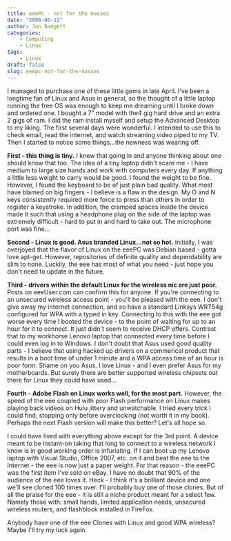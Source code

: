 ```yaml
---
title: eeePC - not for the masses
date: "2008-06-12"
author: Jon Badgett
categories:
    - Computing
    - Linux
tags:
    - Linux
draft: false
slug: eeepc-not-for-the-masses
---
```


I managed to purchase one of these little gems in late April. I've been a
longtime fan of Linux and Asus in general, so the thought of a little laptop
running the free OS was enough to keep me dreaming until I broke down and
ordered one. I bought a 7" model with the4 gig hard drive and an extra 2 gigs of
ram. I did the ram install myself and setup the Advanced Desktop to my liking.
The first several days were wonderful. I intended to use this to check email,
read the internet, and watch streaming video piped to my TV. Then I started to
notice some things...the newness was wearing off.

**First - this thing is tiny.**
I knew that going in and anyone thinking about one should know that
too. The idea of a tiny laptop didn't scare me - I have medium to large size
hands and work with computers every day. If anything a little less weight to
carry would be good. I found the weight to be fine. However, I found the
keyboard to be of just plain bad quality. What most have blamed on big fingers -
I believe is a flaw in the design. My O and N keys consistently required more
force to press than others in order to register a keystroke. In addition, the
cramped spaces inside the device made it such that using a headphone plug on the
side of the laptop was extremely difficult - hard to put in and hard to take
out. The microphone port was fine...

**Second - Linux is good. Asus branded Linux...not so hot.**
Initially, I was overjoyed that the flavor of Linux
on the eeePC was Debian based - gotta love apt-get. However, repositories of
definite quality and dependability are slim to none. Luckily, the eee has most
of what you need - just hope you don't need to update in the
future.

**Third - drivers within the default Linux for the wireless nic are just poor.**
Posts on eeeUser.com can confirm this for anyone. If you're
connecting to an unsecured wireless access point - you'll be pleased with the
eee. I don't give away my internet connection, and so have a standard Linksys
WRT54g configured for WPA with a typed in key. Connecting to this with the eee
got worse every time I booted the device - to the point of waiting for up to an
hour for it to connect. It just didn't seem to receive DHCP offers. Contrast
that to my workhorse Lenovo laptop that connected every time before I could even
log in to Windows. I don't doubt that Asus used good quality parts - I believe
that using hacked up drivers on a commerical product that results in a boot time
of under 1 minute and a WPA access time of an hour is poor form. Shame on you
Asus. I love Linux - and I even prefer Asus for my motherboards. But surely
there are better supported wireless chipsets out there for Linux they could have
used...

**Fourth - Adobe Flash on Linux works well, for the most part.**
However, the speed of the eee coupled with poor Flash performance on Linux makes
playing back videos on Hulu jittery and unwatchable. I tried every trick I could
find, stopping only before overclocking (not worth it in my book). Perhaps the
next Flash version will make this better? Let's all hope so.

I could have lived with everything above except for the 3rd point. A device meant to be
instant-on taking that long to connect to a wireless network I know is in good
working order is infuriating. If I can boot up my Lenovo laptop with Visual
Studio, Office 2007, etc. on it and beat the eee to the Internet - the eee is
now just a paper weight. For that reason - the eeePC was the first item I've
sold on eBay. I have no doubt that 90% of the audience of the eee loves it.
Heck - I think it's a brilliant device and one we'll see cloned 100 times over.
I'll probably buy one of those clones. But of all the praise for the eee - it is
still a niche product meant for a select few. Namely those with: small hands,
limited application needs, unsecured wireless routers, and flashblock installed
in FireFox.

Anybody have one of the eee Clones with Linux and good WPA wireless? Maybe I'll try my luck again.

